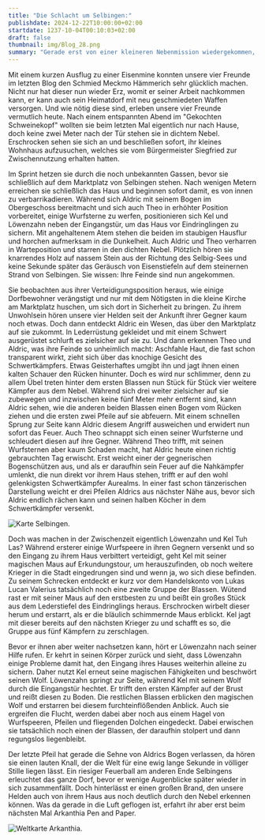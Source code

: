 ```yaml
---
title: "Die Schlacht um Selbingen:"
publishdate: 2024-12-22T10:00:00+02:00
startdate: 1237-10-04T00:10:03+02:00
draft: false
thumbnail: img/Blog_28.png
summary: "Gerade erst von einer kleineren Nebenmission wiedergekommen, erholten sich unsere vier Helden eben noch bei einem kühlen Bierchen im Gasthaus 'Zum gekochten Scheinekopf'. Doch als sie dann die Tür des Gasthauses öffnen um den Heimweg anzutreten, schlägt ihnen dichter Nebel entgegen, der die vertrauten Straßen verschlingt. Ein Blick reicht, und sie wissen: Der nächste Angriff hat begonnen. Werden unsere Freunde die unsichtbare Bedrohung diesmal aufhalten und die Stadt retten können? Die Antwort erwartet euch hier:"
---
```


Mit einem kurzen Ausflug zu einer Eisenmine konnten unsere vier Freunde im letzten Blog den Schmied Meckmo Hämmerich sehr glücklich machen. Nicht nur hat dieser nun wieder Erz, womit er seiner Arbeit nachkommen kann, er kann auch sein Heimatdorf mit neu geschmiedeten Waffen versorgen. Und wie nötig diese sind, erleben unsere vier Freunde vermutlich heute. Nach einem entspannten Abend im "Gekochten Schweinekopf" wollten sie beim letzten Mal eigentlich nur nach Hause, doch keine zwei Meter nach der Tür stehen sie in dichtem Nebel. Erschrocken sehen sie sich an und beschließen sofort, ihr kleines Wohnhaus aufzusuchen, welches sie vom Bürgermeister Siegfried zur Zwischennutzung erhalten hatten.

Im Sprint hetzen sie durch die noch unbekannten Gassen, bevor sie schließlich auf dem Marktplatz von Selbingen stehen. Nach wenigen Metern erreichen sie schließlich das Haus und beginnen sofort damit, es von innen zu verbarrikadieren. Während sich Aldric mit seinem Bogen im Obergeschoss bereitmacht und sich auch Theo in erhöhter Position vorbereitet, einige Wurfsterne zu werfen, positionieren sich Kel und Löwenzahn neben der Eingangstür, um das Haus vor Eindringlingen zu sichern. Mit angehaltenem Atem stehen die beiden im staubigen Hausflur und horchen aufmerksam in die Dunkelheit. Auch Aldric und Theo verharren in Warteposition und starren in den dichten Nebel. Plötzlich hören sie knarrendes Holz auf nassem Stein aus der Richtung des Selbig-Sees und keine Sekunde später das Geräusch von Eisenstiefeln auf dem steinernen Strand von Selbingen. Sie wissen: Ihre Feinde sind nun angekommen.

Sie beobachten aus ihrer Verteidigungsposition heraus, wie einige Dorfbewohner verängstigt und nur mit dem Nötigsten in die kleine Kirche am Marktplatz huschen, um sich dort in Sicherheit zu bringen. Zu ihrem Unwohlsein hören unsere vier Helden seit der Ankunft ihrer Gegner kaum noch etwas. Doch dann entdeckt Aldric ein Wesen, das über den Marktplatz auf sie zukommt. In Lederrüstung gekleidet und mit einem Schwert ausgerüstet schlurft es zielsicher auf sie zu. Und dann erkennen Theo und Aldric, was ihre Feinde so unheimlich macht: Aschfahle Haut, die fast schon transparent wirkt, zieht sich über das knochige Gesicht des Schwertkämpfers. Etwas Geisterhaftes umgibt ihn und jagt ihnen einen kalten Schauer den Rücken hinunter. Doch es wird nur schlimmer, denn zu allem Übel treten hinter dem ersten Blassen nun Stück für Stück vier weitere Kämpfer aus dem Nebel. Während sich drei weiter zielsicher auf sie zubewegen und inzwischen keine fünf Meter mehr entfernt sind, kann Aldric sehen, wie die anderen beiden Blassen einen Bogen vom Rücken ziehen und die ersten zwei Pfeile auf sie abfeuern. Mit einem schnellen Sprung zur Seite kann Aldric diesem Angriff ausweichen und erwidert nun sofort das Feuer. Auch Theo schnappt sich einen seiner Wurfsterne und schleudert diesen auf ihre Gegner. Während Theo trifft, mit seinen Wurfsternen aber kaum Schaden macht, hat Aldric heute einen richtig gebrauchten Tag erwischt. Erst weicht einer der gegnerischen Bogenschützen aus, und als er daraufhin sein Feuer auf die Nahkämpfer umlenkt, die nun direkt vor ihrem Haus stehen, trifft er auf den wohl gelenkigsten Schwertkämpfer Aurealms. In einer fast schon tänzerischen Darstellung weicht er drei Pfeilen Aldrics aus nächster Nähe aus, bevor sich Aldric endlich rächen kann und seinen halben Köcher in dem Schwertkämpfer versenkt.

<div class="img-max center">
  <img class="img-fluid" title="Karte Selbingen" alt="Karte Selbingen." src="/img/selbingen.jpg" />
</div>

Doch was machen in der Zwischenzeit eigentlich Löwenzahn und Kel Tuh Las? Während ersterer einige Wurfspeere in ihren Gegnern versenkt und so den Eingang zu ihrem Haus verbittert verteidigt, geht Kel mit seiner magischen Maus auf Erkundungstour, um herauszufinden, ob noch weitere Krieger in die Stadt eingedrungen sind und wenn ja, wo sich diese befinden. Zu seinem Schrecken entdeckt er kurz vor dem Handelskonto von Lukas Lucan Valerius tatsächlich noch eine zweite Gruppe der Blassen. Wütend rast er mit seiner Maus auf den erstbesten zu und beißt ein großes Stück aus dem Lederstiefel des Eindringlings heraus. Erschrocken wirbelt dieser herum und erstarrt, als er die bläulich schimmernde Maus erblickt. Kel jagt mit dieser bereits auf den nächsten Krieger zu und schafft es so, die Gruppe aus fünf Kämpfern zu zerschlagen.

Bevor er ihnen aber weiter nachsetzen kann, hört er Löwenzahn nach seiner Hilfe rufen. Er kehrt in seinen Körper zurück und sieht, dass Löwenzahn einige Probleme damit hat, den Eingang ihres Hauses weiterhin alleine zu sichern. Daher nutzt Kel erneut seine magischen Fähigkeiten und beschwört seinen Wolf. Löwenzahn springt zur Seite, während Kel mit seinem Wolf durch die Eingangstür hechtet. Er trifft den ersten Kämpfer auf der Brust und reißt diesen zu Boden. Die restlichen Blassen erblicken den magischen Wolf und erstarren bei diesem furchteinflößenden Anblick. Auch sie ergreifen die Flucht, werden dabei aber noch aus einem Hagel von Wurfspeeren, Pfeilen und fliegenden Dolchen eingedeckt. Dabei erwischen sie tatsächlich noch einen der Blassen, der daraufhin stolpert und dann regungslos liegenbleibt.

Der letzte Pfeil hat gerade die Sehne von Aldrics Bogen verlassen, da hören sie einen lauten Knall, der die Welt für eine ewig lange Sekunde in völliger Stille liegen lässt. Ein riesiger Feuerball am anderen Ende Selbingens erleuchtet das ganze Dorf, bevor er wenige Augenblicke später wieder in sich zusammenfällt. Doch hinterlässt er einen großen Brand, den unsere Helden auch von ihrem Haus aus noch deutlich durch den Nebel erkennen können. Was da gerade in die Luft geflogen ist, erfahrt ihr aber erst beim nächsten Mal Arkanthia Pen and Paper.

<div class="img-max center">
  <img class="img-fluid" title="Weltkarte Arkanthia" alt="Weltkarte Arkanthia." src="/img/Arkanthia_Full_Map_Wanderer_Selbingen.jpg" />
</div>
